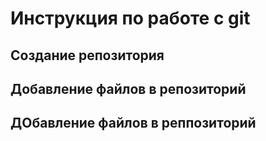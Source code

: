 # Инструкция по работе с git

## Создание репозитория

## Добавление файлов в репозиторий

## ДОбавление файлов в реппозиторий
##

##

##

##

##